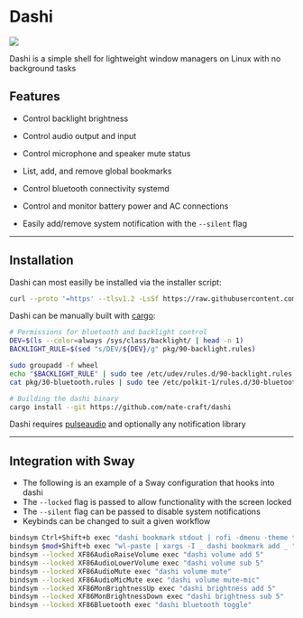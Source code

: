 # Dashi

![](https://gist.githubusercontent.com/nate-craft/648bbda6337b503a5d703f86757e4647/raw/144cf1f5f80e9c5ac6b5efde45869d01feb2ccd9/brainmade.png)

Dashi is a simple shell for lightweight window managers on Linux with no background tasks

## Features

- Control backlight brightness

- Control audio output and input

- Control microphone and speaker mute status 

- List, add, and remove global bookmarks

- Control bluetooth connectivity systemd

- Control and monitor battery power and AC connections

- Easily add/remove system notification with the `--silent` flag

___

## Installation

Dashi can most easilly be installed via the installer script:
```sh
curl --proto '=https' --tlsv1.2 -LsSf https://raw.githubusercontent.com/nate-craft/dashi/refs/heads/main/installer.sh | sh
```

Dashi can be manually built with [cargo](https://doc.rust-lang.org/cargo/getting-started/installation.html):
```sh
# Permissions for bluetooth and backlight control
DEV=$(ls --color=always /sys/class/backlight/ | head -n 1)
BACKLIGHT_RULE=$(sed "s/DEV/${DEV}/g" pkg/90-backlight.rules)

sudo groupadd -f wheel
echo "$BACKLIGHT_RULE" | sudo tee /etc/udev/rules.d/90-backlight.rules > /dev/null 2>&1
cat pkg/30-bluetooth.rules | sudo tee /etc/polkit-1/rules.d/30-bluetooth.rules > /dev/null 1>&1

# Building the dashi binary
cargo install --git https://github.com/nate-craft/dashi
```

Dashi requires [pulseaudio](https://www.freedesktop.org/wiki/Software/PulseAudio/) and optionally any notification library
___

## Integration with Sway

- The following is an example of a Sway configuration that hooks into dashi
- The `--locked` flag is passed to allow functionality with the screen locked
- The `--silent` flag can be passed to disable system notifications
- Keybinds can be changed to suit a given workflow

```sh
bindsym Ctrl+Shift+b exec "dashi bookmark stdout | rofi -dmenu -theme theme | wl-copy "
bindsym $mod+Shift+b exec "wl-paste | xargs -I _ dashi bookmark add _ "
bindsym --locked XF86AudioRaiseVolume exec "dashi volume add 5"
bindsym --locked XF86AudioLowerVolume exec "dashi volume sub 5"
bindsym --locked XF86AudioMute exec "dashi volume mute"
bindsym --locked XF86AudioMicMute exec "dashi volume mute-mic"
bindsym --locked XF86MonBrightnessUp exec "dashi brightness add 5"
bindsym --locked XF86MonBrightnessDown exec "dashi brightness sub 5"
bindsym --locked XF86Bluetooth exec "dashi bluetooth toggle"
```
